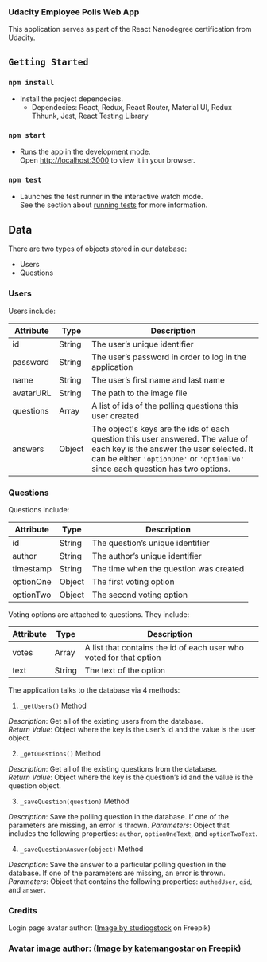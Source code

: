 ### Udacity Employee Polls Web App

This application serves as part of the React Nanodegree certification from Udacity.

## `Getting Started`
### `npm install`
* Install the project dependecies.
    * Dependecies: React, Redux, React Router, Material UI, Redux Thhunk, Jest, React Testing Library

### `npm start`
* Runs the app in the development mode.\
Open [http://localhost:3000](http://localhost:3000) to view it in your browser.

### `npm test`
* Launches the test runner in the interactive watch mode.\
See the section about [running tests](https://facebook.github.io/create-react-app/docs/running-tests) for more information.

## Data
There are two types of objects stored in our database:

* Users
* Questions
### Users

Users include:

| Attribute    | Type             | Description           |
|-----------------|------------------|-------------------         |
| id                 | String           | The user’s unique identifier |
| password   | String           | The user’s password in order to log in the application |
| name          | String           | The user’s first name  and last name     |
| avatarURL  | String           | The path to the image file |
| questions | Array | A list of ids of the polling questions this user created|
| answers      | Object         |  The object's keys are the ids of each question this user answered. The value of each key is the answer the user selected. It can be either `'optionOne'` or `'optionTwo'` since each question has two options.

### Questions

Questions include:

| Attribute | Type | Description |
|-----------------|------------------|-------------------|
| id                  | String | The question’s unique identifier |
| author        | String | The author’s unique identifier |
| timestamp | String | The time when the question was created|
| optionOne | Object | The first voting option|
| optionTwo | Object | The second voting option|

Voting options are attached to questions. They include:

| Attribute | Type | Description |
|-----------------|------------------|-------------------|
| votes             | Array | A list that contains the id of each user who voted for that option|
| text                | String | The text of the option |

The application talks to the database via 4 methods:
1) `_getUsers()` Method

*Description*: Get all of the existing users from the database.  
*Return Value*: Object where the key is the user’s id and the value is the user object.

2) `_getQuestions()` Method

*Description*: Get all of the existing questions from the database.  
*Return Value*: Object where the key is the question’s id and the value is the question object.

3) `_saveQuestion(question)` Method

*Description*: Save the polling question in the database. If one of the parameters are missing, an error is thrown.
*Parameters*:  Object that includes the following properties: `author`, `optionOneText`, and `optionTwoText`.

4) `_saveQuestionAnswer(object)` Method

*Description*: Save the answer to a particular polling question in the database. If one of the parameters are missing, an error is thrown.
*Parameters*: Object that contains the following properties: `authedUser`, `qid`, and `answer`.

### Credits

Login page avatar author: (<a href="https://www.freepik.com/free-vector/young-people-avatar-silhouette_8205584.htm#page=2&query=avatar&position=0&from_view=keyword&track=sph">Image by studiogstock</a> on Freepik)

### Avatar image author: (<a href="https://www.freepik.com/free-vector/businessman-choosing-options-computer_4530235.htm#query=employee%20polls&position=7&from_view=search&track=ais">Image by katemangostar</a> on Freepik)